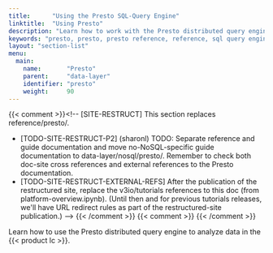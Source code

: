 ```yaml
---
title:      "Using the Presto SQL-Query Engine"
linktitle:  "Using Presto"
description: "Learn how to work with the Presto distributed query engine and run SQL queries in the Iguazio MLOps Platform."
keywords: "presto, presto, presto reference, reference, sql query engine, sql engine, sql queries, sql, nosql"
layout: "section-list"
menu:
  main:
    name:       "Presto"
    parent:     "data-layer"
    identifier: "presto"
    weight:     90
---
```

{{< comment >}}<!-- [SITE-RESTRUCT] This section replaces reference/presto/.
- [TODO-SITE-RESTRUCT-P2] (sharonl) TODO: Separate reference and guide
  documentation and move no-NoSQL-specific guide documentation to
  data-layer/nosql/presto/. Remember to check both doc-site cross references
  and external references to the Presto documentation. 
- [TODO-SITE-RESTRUCT-EXTERNAL-REFS] After the publication of the restructured
  site, replace the v3io/tutorials references to this doc (from
  platform-overview.ipynb). (Until then and for previous tutorials releases,
  we'll have URL redirect rules as part of the restructured-site publication.)
-->
{{< /comment >}}
{{< comment >}}<!-- [c-ext-ref] [IntInfo] (sharonl) This doc is referenced from
  v3io/tutorials (from platform-overview.ipynb). -->
{{< /comment >}}

Learn how to use the Presto distributed query engine to analyze data in the {{< product lc >}}.

